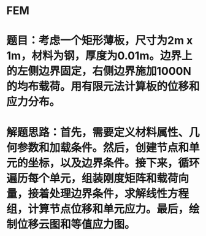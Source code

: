 # FEM
# 题目：考虑一个矩形薄板，尺寸为2m x 1m，材料为钢，厚度为0.01m。边界上的左侧边界固定，右侧边界施加1000N的均布载荷。用有限元法计算板的位移和应力分布。
# 解题思路：首先，需要定义材料属性、几何参数和加载条件。然后，创建节点和单元的坐标，以及边界条件。接下来，循环遍历每个单元，组装刚度矩阵和载荷向量，接着处理边界条件，求解线性方程组，计算节点位移和单元应力。最后，绘制位移云图和等值应力图。
